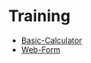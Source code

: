 # Training

* [Basic-Calculator](https://github.com/Parthipan-olt/Training/blob/19995900000acaf31c214f6384cc2d2d0ed04d72/JS/1.Basic-Calculator/src/index.html#L4)
* [Web-Form](https://github.com/Parthipan-olt/Training/tree/master/JS/2.Web-Form/src/)